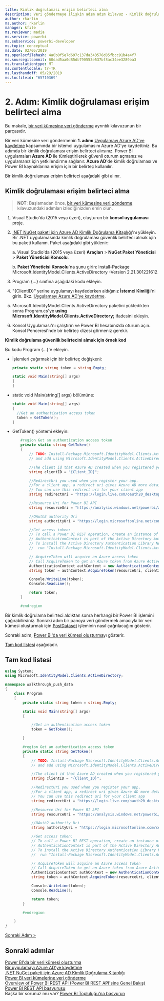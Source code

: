```yaml
---
title: Kimlik doğrulaması erişim belirteci alma
description: Veri göndermeye ilişkin adım adım kılavuz - Kimlik doğrulaması erişim belirteci alma
author: rkarlin
ms.author: rkarlin
manager: kfile
ms.reviewer: madia
ms.service: powerbi
ms.subservice: powerbi-developer
ms.topic: conceptual
ms.date: 02/05/2019
ms.openlocfilehash: 4a0b0f5e7d697c137da343576d05fbcc91b4a4f7
ms.sourcegitcommit: 60dad5aa0d85db790553e537bf8ac34ee3289ba3
ms.translationtype: MT
ms.contentlocale: tr-TR
ms.lasthandoff: 05/29/2019
ms.locfileid: "65710369"
---
```

# <a name="step-2-get-an-authentication-access-token"></a>2. Adım: Kimlik doğrulaması erişim belirteci alma

Bu makale, [bir veri kümesine veri gönderme](walkthrough-push-data.md) ayrıntılı kılavuzunun bir parçasıdır.

Bir veri kümesine veri göndermenin **1. adımı** [Uygulamayı Azure AD'ye kaydetme](walkthrough-push-data-register-app-with-azure-ad.md) kapsamında bir istemci uygulamasını Azure AD'ye kaydettiniz. Bu adımda bir kimlik doğrulaması erişim belirteci alırsınız. Power BI uygulamaları **Azure AD** ile tümleştirilerek güvenli oturum açmanız ve uygulamanız için yetkilendirme sağlanır. **Azure AD**'de kimlik doğrulaması ve Power BI kaynaklarına erişim için bir belirteç kullanılır.

Bir kimlik doğrulaması erişim belirteci aşağıdaki gibi alınır.

## <a name="get-an-authentication-access-token"></a>Kimlik doğrulaması erişim belirteci alma

> **NOT**: Başlamadan önce, [bir veri kümesine veri gönderme](walkthrough-push-data.md) kılavuzundaki adımları izlediğinizden emin olun.

1. Visual Studio'da (2015 veya üzeri), oluşturun bir **konsol uygulaması** proje.
2. [.NET NuGet paketi için Azure AD Kimlik Doğrulama Kitaplığı](https://www.nuget.org/packages/Microsoft.IdentityModel.Clients.ActiveDirectory/2.22.302111727)'nı yükleyin. Bir .NET uygulamasında kimlik doğrulaması güvenlik belirteci almak için bu paketi kullanın. Paket aşağıdaki gibi yüklenir:

     a. Visual Studio'da (2015 veya üzeri) **Araçları** > **NuGet Paket Yöneticisi** > **Paket Yöneticisi Konsolu**.

     b. **Paket Yöneticisi Konsolu**'na şunu girin: Install-Package Microsoft.IdentityModel.Clients.ActiveDirectory -Version 2.21.301221612.
3. Program {...} sınıfına aşağıdaki kodu ekleyin.
4. "{ClientID}" yerine uygulamayı kaydederken aldığınız **İstemci Kimliği**'ni girin. Bkz. [Uygulamayı Azure AD'ye kaydetme](walkthrough-push-data-register-app-with-azure-ad.md).
5. Microsoft.IdentityModel.Clients.ActiveDirectory paketini yükledikten sonra Program.cs'ye **using Microsoft.IdentityModel.Clients.ActiveDirectory;** ifadesini ekleyin.
6. Konsol Uygulaması'nı çalıştırın ve Power BI hesabınızda oturum açın. Konsol Penceresi'nde bir belirteç dizesi görmeniz gerekir.

**Kimlik doğrulama güvenlik belirtecini almak için örnek kod**

Bu kodu Program {...}'e ekleyin.

* İşlemleri çağırmak için bir belirteç değişkeni:
  
  ```csharp
  private static string token = string.Empty;
  
  static void Main(string[] args)
  {
  }
  ```
* static void Main(string[] args) bölümüne:
  
  ```csharp
  static void Main(string[] args)
  {
    //Get an authentication access token
    token = GetToken();
  }
  ```
* GetToken() yöntemi ekleyin:

```csharp
       #region Get an authentication access token
       private static string GetToken()
       {
           // TODO: Install-Package Microsoft.IdentityModel.Clients.ActiveDirectory -Version 2.21.301221612
           // and add using Microsoft.IdentityModel.Clients.ActiveDirectory

           //The client id that Azure AD created when you registered your client app.
           string clientID = "{Client_ID}";

           //RedirectUri you used when you register your app.
           //For a client app, a redirect uri gives Azure AD more details on the application that it will authenticate.
           // You can use this redirect uri for your client app
           string redirectUri = "https://login.live.com/oauth20_desktop.srf";

           //Resource Uri for Power BI API
           string resourceUri = "https://analysis.windows.net/powerbi/api";

           //OAuth2 authority Uri
           string authorityUri = "https://login.microsoftonline.net/common/";

           //Get access token:
           // To call a Power BI REST operation, create an instance of AuthenticationContext and call AcquireToken
           // AuthenticationContext is part of the Active Directory Authentication Library NuGet package
           // To install the Active Directory Authentication Library NuGet package in Visual Studio,
           //  run "Install-Package Microsoft.IdentityModel.Clients.ActiveDirectory" from the nuget Package Manager Console.

           // AcquireToken will acquire an Azure access token
           // Call AcquireToken to get an Azure token from Azure Active Directory token issuance endpoint
           AuthenticationContext authContext = new AuthenticationContext(authorityUri);
           string token = authContext.AcquireToken(resourceUri, clientID, new Uri(redirectUri)).AccessToken;

           Console.WriteLine(token);
           Console.ReadLine();

           return token;
       }

       #endregion
```

Bir kimlik doğrulama belirteci aldıktan sonra herhangi bir Power BI işlemini çağırabilirsiniz. Sonraki adım bir panoya veri göndermek amacıyla bir veri kümesi oluşturmak için [PostDataset](https://docs.microsoft.com/rest/api/power-bi/pushdatasets) işleminin nasıl çağrılacağını gösterir.

Sonraki adım, [Power BI'da veri kümesi oluşturma](walkthrough-push-data-create-dataset.md)yı gösterir.

[Tam kod listesi](#code) aşağıdadır.

<a name="code"/>

## <a name="complete-code-listing"></a>Tam kod listesi

```csharp
using System;
using Microsoft.IdentityModel.Clients.ActiveDirectory;

namespace walkthrough_push_data
{
    class Program
    {
        private static string token = string.Empty;

        static void Main(string[] args)
        {

            //Get an authentication access token
            token = GetToken();

        }

        #region Get an authentication access token
        private static string GetToken()
        {
            // TODO: Install-Package Microsoft.IdentityModel.Clients.ActiveDirectory -Version 2.21.301221612
            // and add using Microsoft.IdentityModel.Clients.ActiveDirectory

            //The client id that Azure AD created when you registered your client app.
            string clientID = "{Client_ID}";

            //RedirectUri you used when you register your app.
            //For a client app, a redirect uri gives Azure AD more details on the application that it will authenticate.
            // You can use this redirect uri for your client app
            string redirectUri = "https://login.live.com/oauth20_desktop.srf";

            //Resource Uri for Power BI API
            string resourceUri = "https://analysis.windows.net/powerbi/api";

            //OAuth2 authority Uri
            string authorityUri = "https://login.microsoftonline.com/common/";

            //Get access token:
            // To call a Power BI REST operation, create an instance of AuthenticationContext and call AcquireToken
            // AuthenticationContext is part of the Active Directory Authentication Library NuGet package
            // To install the Active Directory Authentication Library NuGet package in Visual Studio,
            //  run "Install-Package Microsoft.IdentityModel.Clients.ActiveDirectory" from the nuget Package Manager Console.

            // AcquireToken will acquire an Azure access token
            // Call AcquireToken to get an Azure token from Azure Active Directory token issuance endpoint
            AuthenticationContext authContext = new AuthenticationContext(authorityUri);
            string token = authContext.AcquireToken(resourceUri, clientID, new Uri(redirectUri)).AccessToken;

            Console.WriteLine(token);
            Console.ReadLine();

            return token;
        }

        #endregion

    }
}
```

[Sonraki Adım >](walkthrough-push-data-create-dataset.md)

## <a name="next-steps"></a>Sonraki adımlar

[Power BI'da bir veri kümesi oluşturma](walkthrough-push-data-create-dataset.md)  
[Bir uygulamayı Azure AD'ye kaydetme](walkthrough-push-data-register-app-with-azure-ad.md)  
[.NET NuGet paketi için Azure AD Kimlik Doğrulama Kitaplığı](https://www.nuget.org/packages/Microsoft.IdentityModel.Clients.ActiveDirectory/)  
[Power BI veri kümelerine veri gönderme](walkthrough-push-data.md)  
[Overview of Power BI REST API (Power BI REST API'sine Genel Bakış)](overview-of-power-bi-rest-api.md)  
[Power BI REST API başvurusu](https://docs.microsoft.com/rest/api/power-bi/)  
Başka bir sorunuz mu var? [Power BI Topluluğu'na başvurun](http://community.powerbi.com/)